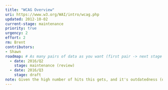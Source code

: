 ```yaml
---
title: "WCAG Overview"
uri: https://www.w3.org/WAI/intro/wcag.php
updated: 2012-10-02
current-stage: maintenance
priority: true
urgency: 2
effort: 2
rm: Brent
contributors:
- Shawn
roadmap: # As many pairs of data as you want (first pair -> next stage in the tool)
  - date: 2016/Q2
    stage: maintenance (review)
  - date: 2016/Q3
    stage: draft
note: Given the high number of hits this gets, and it's outdatedness (doesn't link to new resources such as Tutorials & Getting Started), I think it's a medium-high priority to at least do a minor update.
---
```

